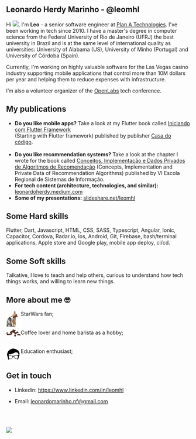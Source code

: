 <h2>
    Leonardo Herdy Marinho - @leomhl
</h2>

Hi <img src="https://raw.githubusercontent.com/iampavangandhi/iampavangandhi/master/gifs/Hi.gif" width="30px">, I'm <b>Leo</b> - a senior software engineer at <a href="https://planatechnologies.com/" target="_blank">Plan A Technologies</a>. I've been working in tech since 2010. I have a master's degree in computer science from the Federal University of Rio de Janeiro (UFRJ) the best university in Brazil and is at the same level of international quality as universities: University of Alabama (US), University of Minho (Portugal) and University of Córdoba (Spain).

Currently, I'm working on highly valuable software for the Las Vegas casino industry supporting mobile applications that control more than 10M dollars per year and helping them to reduce expenses with infrastructure.

I’m also a volunteer organizer of the <a href="https://www.instagram.com/openlabsoficial/" target="_blank">OpenLabs</a> tech conference.
<br>
<h2>My publications</h2>

<ul>
    <li>
        <b>Do you like mobile apps?</b> Take a look at my Flutter book called <a href="https://www.casadocodigo.com.br/products/livro-flutter" target="_blank">Iniciando com Flutter Framework</a> <br>(Starting with Flutter framework) published by publisher <a href="https://www.casadocodigo.com.br/" target="_blank">Casa do código</a>.
    </li>
    <br>
    <li>
        <b>Do you like recommendation systems?</b> Take a look at the chapter I wrote for the book called <a href="https://www.researchgate.net/publication/340068617_Conceitos_Implementacao_e_Dados_Privados_de_Algoritmos_de_Recomendacao" target="_blank">Conceitos, Implementação e Dados Privados de Algoritmos de Recomendação</a> (Concepts, Implementation and Private Data of Recommendation Algorithms) published by VI Escola Regional de Sistemas de Informação.
    </li>
    <li>
        <b>For tech content (architecture, technologies, and similar): </b><a href="https://leonardoherdy.medium.com/" target="_blank">leonardoherdy.medium.com</a>
    </li>
    <li>
        <b>Some of my presentations:</b> <a href="https://slideshare.net/leomhl/presentations"  target="_blank">slideshare.net/leomhl</a>
    </li>
</ul>

<h2>Some Hard skills</h2>

Flutter, Dart, Javascript, HTML, CSS, SASS, Typescript, Angular, Ionic, Capacitor, Cordova, Radar.io, Ios, Android, Git, Firebase, bash/terminal applications, Apple store and Google play, mobile app deploy, ci/cd. 

<h2>Some Soft skills</h2>

Talkative, I love to teach and help others, curious to understand how tech things works, and willing to learn new things.

<h2>More about me 🤓</h2>
<div style="white-space:nowrap;">
    <img src="./images/robots.png" width="40" align="left"> StarWars fan;
</div>
<br><br>
<div style="white-space:nowrap;">
    <img src="./images/coffee.png" width="40" align="left"> Coffee lover and home barista as a hobby;
</div>
<br><br>
<div style="white-space:nowrap;">
    <img src="./images/nerd.png" width="40" align="left"> Education enthusiast;
</div>
<br>

<h2>Get in touch</h2>

<ul>
    <li>Linkedin: <a href="https://www.linkedin.com/in/leomhl"  target="_blank">https://www.linkedin.com/in/leomhl</a></li>
</ul>

<ul>
    <li>Email: <a href="mailto:leonardomarinho.nf@gmail.com"  target="_blank">leonardomarinho.nf@gmail.com</a></li>
</ul>

<br><br>

![](https://komarev.com/ghpvc/?username=leomhl&color=blue&style=flat)
